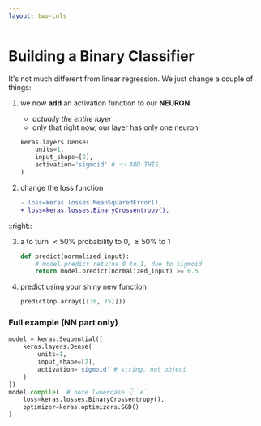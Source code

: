 ```yaml
---
layout: two-cols
---
```


# Building a Binary Classifier

It's not much different from linear regression.  We just change a couple of things:

1. we now **add** an activation function to our **NEURON** 
   - _actually the entire layer_
   - only that right now, our layer has only one neuron
    ```py {4|all}
    keras.layers.Dense(
        units=1, 
        input_shape=[2], 
        activation='sigmoid' # 👈 ADD THIS
    )
    ```

2. change the loss function
   ```diff
   - loss=keras.losses.MeanSquaredError(),
   + loss=keras.losses.BinaryCrossentropy(),
   ```

::right::

3. <twemoji-pencil /> a <mdi-function /> to turn $\lt 50\%$ probability to $0$, $\ge 50\%$ to $1$
    ```py
    def predict(normalized_input):
        # model.predict returns 0 to 1, due to sigmoid
        return model.predict(normalized_input) >= 0.5
    ```

4. predict using your shiny new function
    ```py
    predict(np.array([[38, 75]]))
    ```

### Full example (NN part only)

```py {5|9|all}
model = keras.Sequential([
    keras.layers.Dense(
        units=1, 
        input_shape=[2], 
        activation='sigmoid' # string, not object
    )
])
model.compile(  # note lwoercase 👇 `e`
    loss=keras.losses.BinaryCrossentropy(),
    optimizer=keras.optimizers.SGD()
)
```

<style>
  .slidev-code {
    overflow: hidden;
  }
</style>